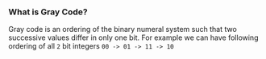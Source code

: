 ### What is Gray Code?
Gray code is an ordering of the binary numeral system such that two successive values differ in only one bit. For example we can have following ordering of all `2` bit integers `00 -> 01 -> 11 -> 10`
